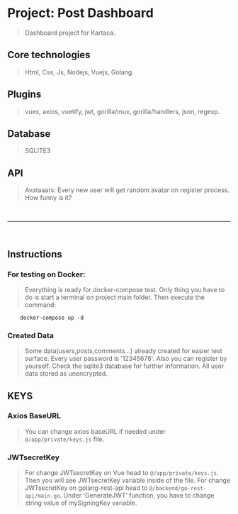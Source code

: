 # Project: Post Dashboard
> Dashboard project for Kartaca.  

## Core technologies
> Html, Css, Js, Nodejs, Vuejs, Golang.

## Plugins
> vuex, axios, vuetify, jwt, gorilla/mux, gorilla/handlers, json, regexp.

## Database
> SQLITE3  

## API
> Avataaars: Every new user will get random avatar on register process. How funny is it? 

&nbsp;
<hr>
&nbsp;

## Instructions
### For testing on Docker: 
> Everything is ready for docker-compose test. Only thing you have to do is start a terminal on project main folder. Then execute the command:
```
    docker-compose up -d
```
### Created Data
> Some data(users,posts,comments...) already created for easier test surface. Every user password is '12345678'. Also you can register by yourself. Check the sqlite3 database for further information. All user data stored as unencrypted.


## KEYS
### Axios BaseURL
> You can change axios baseURL if needed under `@/app/private/keys.js` file. 

### JWTsecretKey
> For change JWTsecretKey on Vue head to `@/app/private/keys.js`. Then you will see JWTsecretKey variable inside of the file.
> For change JWTsecretKey on golang-rest-api head to `@/backend/go-rest-api/main.go`. Under 'GenerateJWT' function, you have to change string value of mySigningKey variable.
